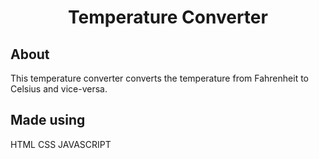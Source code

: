 <h1 align="center">Temperature Converter</h1>

## About
This temperature converter converts the temperature from Fahrenheit to Celsius and vice-versa.

## Made using
HTML CSS JAVASCRIPT
